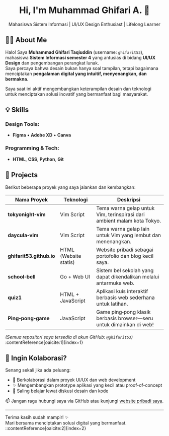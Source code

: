 <h1 align="center">Hi, I'm Muhammad Ghifari A. 👋</h1>

<p align="center">
  Mahasiswa Sistem Informasi | UI/UX Design Enthusiast | Lifelong Learner
</p>

## 🧑‍💻 About Me

Halo! Saya **Muhammad Ghifari Taqiuddin** (username: `ghifarit53`), mahasiswa **Sistem Informasi semester 4** yang antusias di bidang **UI/UX Design** dan pengembangan perangkat lunak.  
Saya percaya bahwa desain bukan hanya soal tampilan, tetapi bagaimana menciptakan **pengalaman digital yang intuitif, menyenangkan, dan bermakna**.

Saya saat ini aktif mengembangkan keterampilan desain dan teknologi untuk menciptakan solusi inovatif yang bermanfaat bagi masyarakat.

## 💡 Skills

### Design Tools:
- **Figma** • **Adobe XD** • **Canva**

### Programming & Tech:
- **HTML**, **CSS**, **Python**, **Git**

## 🚀 Projects

Berikut beberapa proyek yang saya jalankan dan kembangkan:

| Nama Proyek                | Teknologi           | Deskripsi                                                                 |
|---------------------------|---------------------|---------------------------------------------------------------------------|
| **tokyonight‑vim**        | Vim Script          | Tema warna gelap untuk Vim, terinspirasi dari ambient malam kota Tokyo.  |
| **daycula‑vim**           | Vim Script          | Tema warna gelap lain untuk Vim yang lembut dan menenangkan.             |
| **ghifarit53.github.io**  | HTML (Website statis)| Website pribadi sebagai portofolio dan blog kecil saya.                  |
| **school‑bell**           | Go + Web UI         | Sistem bel sekolah yang dapat dikendalikan melalui antarmuka web.        |
| **quiz1**                 | HTML + JavaScript   | Aplikasi kuis interaktif berbasis web sederhana untuk latihan.           |
| **Ping‑pong‑game**        | JavaScript          | Game ping‑pong klasik berbasis browser—seru untuk dimainkan di web!       |

*(Semua repositori saya tersedia di akun GitHub: `@ghifarit53`)* :contentReference[oaicite:1]{index=1}

## 🧭 Ingin Kolaborasi?

Senang sekali jika ada peluang:

- 🚀 Berkolaborasi dalam proyek UI/UX dan web development  
- ✨ Mengembangkan prototype aplikasi yang kecil atau proof-of-concept  
- 💬 Saling belajar lewat diskusi desain dan kode

📫 Jangan ragu hubungi saya via GitHub atau kunjungi [website pribadi saya](https://mghifarit.my.id).

---

Terima kasih sudah mampir! ✨  
Mari bersama menciptakan solusi digital yang bermanfaat.
::contentReference[oaicite:2]{index=2}
